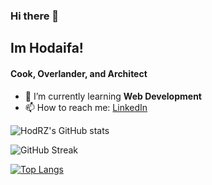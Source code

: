 ### Hi there 👋
<!--
**HodRZ/HodRZ** is a ✨ _special_ ✨ repository because its `README.md` (this file) appears on your GitHub profile.

Here are some ideas to get you started:

- 🔭 I’m currently working on ...
- 🌱 I’m currently learning ...
- 👯 I’m looking to collaborate on ...
- 🤔 I’m looking for help with ...
- 💬 Ask me about ...
- 📫 How to reach me: ...
- 😄 Pronouns: ...
- ⚡ Fun fact: ...
-->

## Im Hodaifa!

#### Cook, Overlander, and Architect 

<!--##### you can call me Hod-->

<!-- - 🔭 I’m currently working on a **tourism app** -->
- 🌱 I’m currently learning **Web Development**
- 📫 How to reach me: [LinkedIn](https://www.linkedin.com/in/hodaifa-zawahreh)

![HodRZ's GitHub stats](https://github-readme-stats.vercel.app/api?username=HodRZ&count_private=true&show_icons=true)

![GitHub Streak](http://github-readme-streak-stats.herokuapp.com?user=HodRZ)

[![Top Langs](https://github-readme-stats.vercel.app/api/top-langs/?username=HodRZ)](https://github.com/HodRZ/github-readme-stats)

